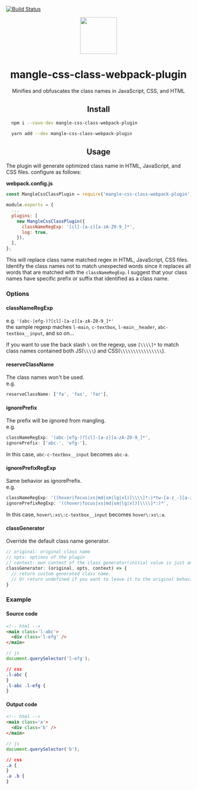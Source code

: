 [![Build Status](https://travis-ci.org/sndyuk/mangle-css-class-webpack-plugin.svg?branch=master)](https://travis-ci.org/sndyuk/mangle-css-class-webpack-plugin)

<div align="center">
  <a href="https://github.com/webpack/webpack">
    <img width="100" height="100"
      src="https://raw.githubusercontent.com/webpack/media/master/logo/icon-square-big.png">
  </a>
  <h1>mangle-css-class-webpack-plugin</h1>
  <p>Minifies and obfuscates the class names in JavaScript, CSS, and HTML</p>
</div>

<h2 align="center">Install</h2>

```bash
  npm i --save-dev mangle-css-class-webpack-plugin
```

```bash
  yarn add --dev mangle-css-class-webpack-plugin
```

<h2 align="center">Usage</h2>

The plugin will generate optimized class name in HTML, JavaScript, and CSS files.
configure as follows:

**webpack.config.js**
```js
const MangleCssClassPlugin = require('mangle-css-class-webpack-plugin');

module.exports = {
  ...
  plugins: [
    new MangleCssClassPlugin({
      classNameRegExp: '[cl]-[a-z][a-zA-Z0-9_]*',
      log: true,
    }),
  ],
};
```

This will replace class name matched regex in HTML, JavaScript, CSS files. Identify the class names not to match unexpected words since it replaces all words that are matched with the `classNameRegExp`.
I suggest that your class names have specific prefix or suffix that identified as a class name.

### Options
#### classNameRegExp
e.g. `'(abc-|efg-)?[cl]-[a-z][a-zA-Z0-9_]*'`  
the sample regexp maches `l-main`, `c-textbox`, `l-main__header`, `abc-textbox__input`, and so on...  

If you want to use the back slash `\` on the regexp, use `[\\\\]*` to match class names contained both JS(`\\\\`) and CSS(`\\\\\\\\\\\\\\\\`).

#### reserveClassName
The class names won't be used.  
e.g.
```js
reserveClassName: ['fa', 'fas', 'far'],
```

#### ignorePrefix
The prefix will be ignored from mangling.  
e.g.
```js
classNameRegExp: '(abc-|efg-)?[cl]-[a-z][a-zA-Z0-9_]*',
ignorePrefix: ['abc-', 'efg-'],
```
In this case, `abc-c-textbox__input` becomes `abc-a`.

#### ignorePrefixRegExp
Same behavior as ignorePrefix.  
e.g.
```js
classNameRegExp: '((hover|focus|xs|md|sm|lg|xl)[\\\\]*:)*tw-[a-z_-][a-zA-Z0-9_-]*',
ignorePrefixRegExp: '((hover|focus|xs|md|sm|lg|xl)[\\\\]*:)*',
```
In this case, `hover\:xs\:c-textbox__input` becomes `hover\:xs\:a`.

#### classGenerator
Override the default class name generator.  

```js
// original: original class name
// opts: options of the plugin
// context: own context of the class generator(initial value is just an empty object)
classGenerator: (original, opts, context) => {
  // return custom generated class name.
  // Or return undefined if you want to leave it to the original behavior.
}
```

### Example
#### Source code
```html
<!-- html -->
<main class='l-abc'>
  <div class='l-efg' />
</main>
```

```js
// js
document.querySelector('l-efg');
```

```css
// css
.l-abc {
}
.l-abc .l-efg {
}
```

#### Output code

```html
<!-- html -->
<main class='a'>
  <div class='b' />
</main>
```

```js
// js
document.querySelector('b');
```

```css
// css
.a {
}
.a .b {
}
```
